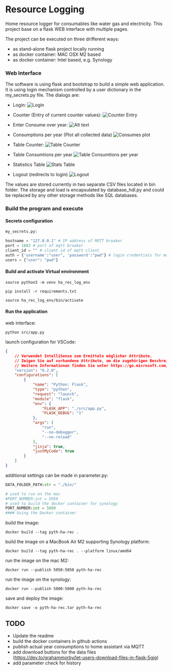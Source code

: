 # Resource Logging

Home resource logger for consumables like water gas and electricity.
This project base on a flask WEB interface with multiple pages.

The project can be executed on three drifferent ways:
- as stand-alone flask project locally running
- as docker container: MAC OSX M2 based
- as docker container: Intel based, e.g. Synology


### Web Interface
The software is using flask and bootstrap to build a simple web application. It is using login mechanism controlled by a user dictionary in the my_secrets.py file.
The dialogs are:
- Login:
![Login](documents/Login.png)

- Counter (Entry of current counter values):
![Counter Entry](<documents/Enter Counters.png>)

- Enter Consume over year:
![Alt text](<documents/Enter Consumes.png>)

- Consumptions per year (Plot all collected data)
![Consumes plot](<documents/Consume Plot.png>)

- Table Counter:
  ![Table Counter](<documents/Counter Table.png>)

- Table Consumtions per year
  ![Table Consumtions per year](<documents/Table Consumables.png>)

- Statistics Table
![Stats Table](documents/Statistics.png)

- Logout (redirects to login)
![Logout](documents/Logout.png)

The values are stored currently in two separate CSV files located in bin folder. The storage and load is encapsulated by database_hdl.py and could be replaced by any other storage methods like SQL databases.

### Build the program and execute
#### Secrets configuration

```python
my_secrets.py:

hostname = "127.0.0.1" # IP address of MQTT broaker
port = 1883 # port of mqtt broaker
client_id = "" # client id of mqtt client
auth = {'username':"user", 'password':"pwd"} # login credentials for mqtt
users = {"user": "pwd"}
```
#### Build and activate Virtual environment
````
source python3 -m venv ha_rec_log_env

pip install -r requirements.txt

source ha_rec_log_env/bin/activate
````
#### Run the application
web interface:
```
python src/app.py  
```

launch configuration for VSCode:
```json
{
    // Verwendet IntelliSense zum Ermitteln möglicher Attribute.
    // Zeigen Sie auf vorhandene Attribute, um die zugehörigen Beschreibungen anzuzeigen.
    // Weitere Informationen finden Sie unter https://go.microsoft.com/fwlink/?linkid=830387
    "version": "0.2.0",
    "configurations": [
        {
            "name": "Python: Flask",
            "type": "python",
            "request": "launch",
            "module": "flask",
            "env": {
                "FLASK_APP": "./src/app.py",
                "FLASK_DEBUG": "1"
            },
            "args": [
                "run",
                "--no-debugger",
                "--no-reload"
            ],
            "jinja": true,
            "justMyCode": true
        }
    ]
}
```

additional settings can be made in parameter.py:
```python
DATA_FOLDER_PATH:str = "./bin/"

# used to run on the mac
#PORT_NUMBER:int = 5050
# used to build the docker container for synology
PORT_NUMBER:int = 5000
#### Using the Docker container
```
build the image:
```
docker build --tag pyth-ha-rec .
```
build the image on a MacBook Air M2 supporting Synology platform:
```
docker build --tag pyth-ha-rec . --platform linux/amd64
```
run the image on the mac M2:
```
docker run --publish 5050:5050 pyth-ha-rec
```
run the image on the synology:
```
docker run --publish 5000:5000 pyth-ha-rec
```
save and deploy the image:
```
docker save -o pyth-ha-rec.tar pyth-ha-rec

```

## TODO
- Update the readme
- build the docker containers in github actions
- publish actual year consumptions to home assistant via MQTT
- add download buttons for the data files (https://dev.to/grahammorby/let-users-download-files-in-flask-5gjg)
- add parameter check for history